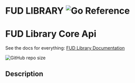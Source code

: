 FUD LIBRARY ![Go Reference](https://go.dev/)
===============

# FUD Library Core Api 

See the docs for everything: [FUD Library Documentation](https://google.com/)

![GitHub repo size](https://img.shields.io/github/repo-size/enikebraimoh/fud_library?style=flat-square)

## Description
